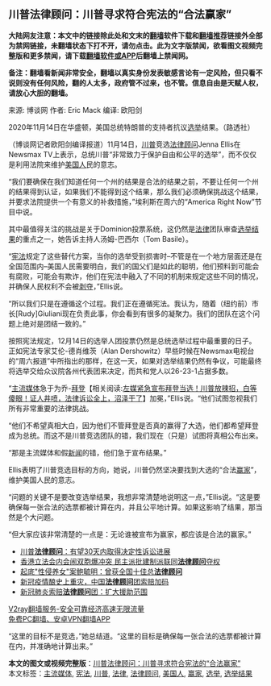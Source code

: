  <h2>川普法律顾问：川普寻求符合宪法的“合法赢家”</h2> <p class="notice"><b>大陆网友注意：本文中的链接除此处和文末的<a href="https://github.com/bannedbook/fanqiang" >翻墙</a>软件下载和<a href="https://github.com/killgcd/justmysocks/blob/master/README.md">翻墙推荐</a>链接外全部为禁网链接，未翻墙状态下打不开，请勿点击。此为文字版禁闻，欲看图文视频完整版和更多禁闻，请下载<a href="https://github.com/bannedbook/fanqiang">翻墙软件或APP</a>后翻墙上禁闻网。</p><p>备注：翻墙看新闻非常安全，翻墙以真实身份发表敏感言论有一定风险，但只看不说则没有任何风险，翻的人太多，政府管不过来，也不管。信息自由是天赋人权，请放心大胆的翻墙。</b></p>  <div class="entry"> <p>来源:&nbsp;博谈网                            作者:&nbsp;Eric Mack                       编译:&nbsp;欧阳剑                                                 </p> <p>2020年11月14日在华盛顿，美国总统特朗普的支持者抗议<a href="https://www.bannedbook.org/bnews/tag/%e9%80%89%e4%b8%be/" class="st_tag internal_tag" rel="tag" title="标签 选举 下的日志">选举</a>结果。（路透社）</p> <p>（博谈网记者欧阳剑编译报道）11月14日，<a href="https://www.bannedbook.org/bnews/tag/%e5%b7%9d%e6%99%ae/" class="st_tag internal_tag" rel="tag" title="标签 川普 下的日志">川普</a>竞选<a href="https://www.bannedbook.org/bnews/tag/%E6%B3%95%E5%BE%8B%E9%A1%BE%E9%97%AE/" class="st_tag internal_tag" rel="tag" title="标签 法律顾问 下的日志">法律顾问</a>Jenna Ellis在Newsmax TV上表示，总统川普“非常致力于保护自由和公平的选举”，而不仅仅是利用法院来维护<a href="https://www.bannedbook.org/bnews/tag/%E7%BE%8E%E5%9B%BD%E4%BA%BA/" class="st_tag internal_tag" rel="tag" title="标签 美国人 下的日志">美国人</a>民的意志。</p>  <p>“我们要确保在我们知道任何一个州的结果是合法的结果之前，不要让任何一个州的结果得到认证，如果我们不能得到这个结果，那么我们必须确保挑战这个结果，并要求法院提供一个有意义的补救措施，”埃利斯在周六的“America Right Now”节目中说。</p> <p>其中最值得关注的挑战是关于Dominion投票系统，这仍然是<a href="https://www.bannedbook.org/bnews/tag/%e6%b3%95%e5%be%8b/" class="st_tag internal_tag" rel="tag" title="标签 法律 下的日志">法律</a>团队审查<a href="https://www.bannedbook.org/bnews/tag/%E9%80%89%E4%B8%BE%E7%BB%93%E6%9E%9C/" class="st_tag internal_tag" rel="tag" title="标签 选举结果 下的日志">选举结果</a>的重点之一，她告诉主持人汤姆-巴西尔（Tom Basile）。</p> <p>“<a href="https://www.bannedbook.org/bnews/tag/%e5%ae%aa%e6%b3%95/" class="st_tag internal_tag" rel="tag" title="标签 宪法 下的日志">宪法</a>规定了这些替代方案，当你的选举受到损害时&#8211;不管是在一个地方层面还是在全国范围内&#8211;美国人民需要明白，我们的国父们是如此的聪明，他们预料到可能会有腐败，可能会有欺诈，他们在宪法中融入了不同的机制来规定这些不同的情况，并确保人民权利不会被<span class='wp_keywordlink'><a href="https://www.bannedbook.org/forum2/topic21.html" title="《剥夺》 黄建民 著" target="_blank">剥夺</a></span>，”Ellis说。</p>  <p>“所以我们只是在遵循这个过程。我们正在遵循宪法。我认为，随着（纽约前）市长[Rudy]Giuliani现在负责此事，你会看到有很多的凝聚力。我们的团队在这个问题上绝对是团结一致的。”</p> <p>按照宪法规定，12月14日的选举人团投票仍然是总统选举过程中最重要的日子。正如宪法专家艾伦-德肖维茨（Alan Dershowitz）早些时候在Newsmax电视台的“周六报道”中所指出的那样，在这一天，如果对选举结果仍然有争议，可能最终将选举交给众议院各州代表团来决定，而共和党人以26-23-1占据多数。</p> <p>“<a href="https://www.bannedbook.org/bnews/tag/%e4%b8%bb%e6%b5%81%e5%aa%92%e4%bd%93/" class="st_tag internal_tag" rel="tag" title="标签 主流媒体 下的日志">主流媒体</a>急于为乔-<span class='wp_keywordlink'><a href="https://www.bannedbook.org/bnews/comments/20201018/1415809.html" title="“硬盘门”再爆：拿中共华信10％股的“大人物”正是拜登" target="_blank">拜登</a></span>【相关阅读:<a href='https://www.bannedbook.org/bnews/bannedvideo/20201108/1427782.html' target='_blank'>左媒紧急宣布拜登当选！川普放辣招，白等傻眼！证人井喷，法律诉讼全上，沼泽干了</a>】加冕，”Ellis说。“他们试图忽视我们所有非常重要的法律挑战。</p>  <p>“他们不希望真相大白，因为他们不管拜登是否真的赢得了大选，他们都希望拜登成为总统。而这不是川普竞选团队的错，我们现在（只是）试图将真相公布出来。</p> <p>“那是主流媒体和假<span class='wp_keywordlink_affiliate'><a href="https://www.bannedbook.org/" title="新闻">新闻</a></span>的错，他们急于宣布结果。”</p> <p>Ellis表明了川普竞选目标的方向，她说，川普仍然坚决要找到大选的“合法<a href="https://www.bannedbook.org/bnews/tag/%E8%B5%A2%E5%AE%B6/" class="st_tag internal_tag" rel="tag" title="标签 赢家 下的日志">赢家</a>”，维护美国人民的意志。</p>  <p>“问题的关键不是要改变选举结果，我想非常清楚地说明这一点，”Ellis说。“这是要确保每一张合法的选票都被计算在内，并且公平地计算。如果这影响了结果，那当然是个大问题。</p> <p>“但大家应该非常清楚的一点是：无论谁被宣布为赢家，都应该是合法的赢家。”</p> <ul class='op-related-articles' title='相关阅读'> <li><a href='https://www.bannedbook.org/bnews/cnnews/20201112/1429789.html' target='_blank'>川普<b>法律顾问</b>：有望30天内取得决定性诉讼进展</a></li> <li><a href='https://www.bannedbook.org/bnews/cnnews/hknews/20200509/1324818.html' target='_blank'>香港立法会内会闹双胞爆冲突 民主派批建制派联同<b>法律顾问</b>夺权</a></li> <li><a href='https://www.bannedbook.org/bnews/baitai/20200409/1309447.html' target='_blank'>起底"性侵养女"案鲍毓明：曾获全国十佳总<b>法律顾问</b></a></li> <li><a href='https://www.bannedbook.org/bnews/headline/20200324/1299415.html' target='_blank'>新冠疫情酿史上重灾，中国<b>法律顾问</b>团索赔加码</a></li> <li><a href='https://www.bannedbook.org/bnews/headline/20200323/1298941.html' target='_blank'>新冠肺炎索赔<b>法律顾问</b>团：扩大援助范围</a></li> </ul> <p class="texttj"> <a href="https://www.bannedbook.org/forum23/topic22702.html" target="_blank">V2ray翻墙服务-安全可靠经济高速无限流量</a><br/> <a href="https://github.com/bannedbook/fanqiang/wiki/%E7%A6%81%E9%97%BB%E7%BD%91%E5%AE%89%E5%8D%93%E7%BF%BB%E5%A2%99%E6%96%B0%E9%97%BBAPP" target="_blank">免费PC翻墙、安卓VPN翻墙APP</a></p><p>“这里的目标不是竞选，”她总结道。“这里的目标是确保每一张合法的选票都被计算在内，并准确地计算出来。”</p><a name='sharetosocial'></a>       <div><b>本文的图文或视频完整版</b>：<a href='https://www.bannedbook.org/bnews/cbnews/20201115/1431251.html'>川普法律顾问：川普寻求符合宪法的“合法赢家”</a></div>  </div><!--END ENTRY--> <div class="postfooter"> <div>本文标签：<a href="https://www.bannedbook.org/bnews/tag/%e4%b8%bb%e6%b5%81%e5%aa%92%e4%bd%93/" rel="tag">主流媒体</a>, <a href="https://www.bannedbook.org/bnews/tag/%e5%ae%aa%e6%b3%95/" rel="tag">宪法</a>, <a href="https://www.bannedbook.org/bnews/tag/%e5%b7%9d%e6%99%ae/" rel="tag">川普</a>, <a href="https://www.bannedbook.org/bnews/tag/%e6%b3%95%e5%be%8b/" rel="tag">法律</a>, <a href="https://www.bannedbook.org/bnews/tag/%E6%B3%95%E5%BE%8B%E9%A1%BE%E9%97%AE/" rel="tag">法律顾问</a>, <a href="https://www.bannedbook.org/bnews/tag/%E7%BE%8E%E5%9B%BD%E4%BA%BA/" rel="tag">美国人</a>, <a href="https://www.bannedbook.org/bnews/tag/%E8%B5%A2%E5%AE%B6/" rel="tag">赢家</a>, <a href="https://www.bannedbook.org/bnews/tag/%e9%80%89%e4%b8%be/" rel="tag">选举</a>, <a href="https://www.bannedbook.org/bnews/tag/%E9%80%89%E4%B8%BE%E7%BB%93%E6%9E%9C/" rel="tag">选举结果</a></div>  </div><!--END POSTFOOTER--> 